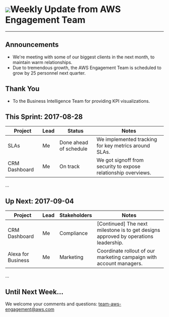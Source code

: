 # <img src="https://images-na.ssl-images-amazon.com/images/G/01/EPSMarketingJRubyWebsite/assets/3/images/favicon.ca6619b8.ico"></img>Weekly Update from AWS Engagement Team
---

## Announcements
- We're meeting with some of our biggest clients in the next month, to maintain warm relationships.
- Due to tremendous growth, the AWS Engagement Team is scheduled to grow by 25 personnel next quarter.

## Thank You
- To the Business Intelligence Team for providing KPI visualizations.

## This Sprint: 2017-08-28

Project         | Lead | Status                     | Notes
----------------|------|----------------------------|---------------------------------------------------------------
SLAs            | Me   | Done ahead of schedule     | We implemented tracking for key metrics around SLAs.
CRM Dashboard   | Me   | On track                   | We got signoff from security to expose relationship overviews.
...

## Up Next: 2017-09-04
Project            | Lead | Stakeholders               | Notes
-------------------|------|----------------------------|--------------------------------------------------------------------------------------
CRM Dashboard      | Me   | Compliance                 | [Continued] The next milestone is to get designs approved by operations leadership.
Alexa for Business | Me   | Marketing                  | Coordinate rollout of our marketing campaign with account managers.
...

## Until Next Week...
We welcome your comments and questions: [team-aws-engagement@aws.com](http://amandaclaireoconnor.com/)

